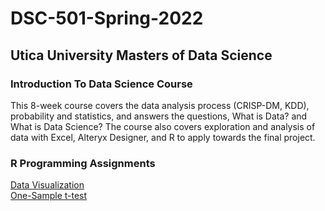 # DSC-501-Spring-2022
## Utica University Masters of Data Science
### Introduction To Data Science Course
This 8-week course covers the data analysis process (CRISP-DM, KDD), probability and statistics, and answers the questions, What is Data? and What is Data Science? The course also covers exploration and analysis of data with Excel, Alteryx Designer, and R to apply towards the final project.

### R Programming Assignments
[Data Visualization](data_visualization_assignment.Rmd)
<br/>
[One-Sample t-test](one_sample_t-test.Rmd)
<br/>

